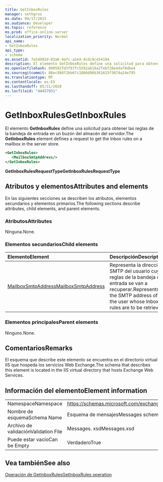 ```yaml
---
title: GetInboxRules
manager: sethgros
ms.date: 09/17/2015
ms.audience: Developer
ms.topic: reference
ms.prod: office-online-server
localization_priority: Normal
api_name:
- GetInboxRules
api_type:
- schema
ms.assetid: 7a54992d-03a6-4afc-a2e4-dcdc9ce54194
description: El elemento GetInboxRules define una solicitud para obtener las reglas de la bandeja de entrada en un buzón del almacén del servidor.
ms.openlocfilehash: 890592fd3f87fc5592a618a2febf28e4daf0dbe4
ms.sourcegitcommit: 88ec988f2bb67c1866d06b361615f3674a24e795
ms.translationtype: MT
ms.contentlocale: es-ES
ms.lasthandoff: 05/31/2020
ms.locfileid: "44457931"
---
```

# <a name="getinboxrules"></a><span data-ttu-id="6e1de-103">GetInboxRules</span><span class="sxs-lookup"><span data-stu-id="6e1de-103">GetInboxRules</span></span>

<span data-ttu-id="6e1de-104">El elemento **GetInboxRules** define una solicitud para obtener las reglas de la bandeja de entrada en un buzón del almacén del servidor.</span><span class="sxs-lookup"><span data-stu-id="6e1de-104">The **GetInboxRules** element defines a request to get the Inbox rules on a mailbox in the server store.</span></span> 
  
```XML
<GetInboxRules>
   <MailboxSmtpAddress/>
</GetInboxRules>
```

 <span data-ttu-id="6e1de-105">**GetInboxRulesRequestType**</span><span class="sxs-lookup"><span data-stu-id="6e1de-105">**GetInboxRulesRequestType**</span></span>
## <a name="attributes-and-elements"></a><span data-ttu-id="6e1de-106">Atributos y elementos</span><span class="sxs-lookup"><span data-stu-id="6e1de-106">Attributes and elements</span></span>

<span data-ttu-id="6e1de-107">En las siguientes secciones se describen los atributos, elementos secundarios y elementos primarios.</span><span class="sxs-lookup"><span data-stu-id="6e1de-107">The following sections describe attributes, child elements, and parent elements.</span></span>
  
### <a name="attributes"></a><span data-ttu-id="6e1de-108">Atributos</span><span class="sxs-lookup"><span data-stu-id="6e1de-108">Attributes</span></span>

<span data-ttu-id="6e1de-109">Ninguna.</span><span class="sxs-lookup"><span data-stu-id="6e1de-109">None.</span></span>
  
### <a name="child-elements"></a><span data-ttu-id="6e1de-110">Elementos secundarios</span><span class="sxs-lookup"><span data-stu-id="6e1de-110">Child elements</span></span>

|<span data-ttu-id="6e1de-111">**Elemento**</span><span class="sxs-lookup"><span data-stu-id="6e1de-111">**Element**</span></span>|<span data-ttu-id="6e1de-112">**Descripción**</span><span class="sxs-lookup"><span data-stu-id="6e1de-112">**Description**</span></span>|
|:-----|:-----|
|[<span data-ttu-id="6e1de-113">MailboxSmtpAddress</span><span class="sxs-lookup"><span data-stu-id="6e1de-113">MailboxSmtpAddress</span></span>](mailboxsmtpaddress.md) <br/> |<span data-ttu-id="6e1de-114">Representa la dirección SMTP del usuario cuyas reglas de la bandeja de entrada se van a recuperar.</span><span class="sxs-lookup"><span data-stu-id="6e1de-114">Represents the SMTP address of the user whose Inbox rules are to be retrieved.</span></span>  <br/> |
   
### <a name="parent-elements"></a><span data-ttu-id="6e1de-115">Elementos principales</span><span class="sxs-lookup"><span data-stu-id="6e1de-115">Parent elements</span></span>

<span data-ttu-id="6e1de-116">Ninguno.</span><span class="sxs-lookup"><span data-stu-id="6e1de-116">None.</span></span>
  
## <a name="remarks"></a><span data-ttu-id="6e1de-117">Comentarios</span><span class="sxs-lookup"><span data-stu-id="6e1de-117">Remarks</span></span>

<span data-ttu-id="6e1de-118">El esquema que describe este elemento se encuentra en el directorio virtual IIS que hospeda los servicios Web Exchange.</span><span class="sxs-lookup"><span data-stu-id="6e1de-118">The schema that describes this element is located in the IIS virtual directory that hosts Exchange Web Services.</span></span>
  
## <a name="element-information"></a><span data-ttu-id="6e1de-119">Información del elemento</span><span class="sxs-lookup"><span data-stu-id="6e1de-119">Element information</span></span>

|||
|:-----|:-----|
|<span data-ttu-id="6e1de-120">Namespace</span><span class="sxs-lookup"><span data-stu-id="6e1de-120">Namespace</span></span>  <br/> |https://schemas.microsoft.com/exchange/services/2006/messages  <br/> |
|<span data-ttu-id="6e1de-121">Nombre de esquema</span><span class="sxs-lookup"><span data-stu-id="6e1de-121">Schema Name</span></span>  <br/> |<span data-ttu-id="6e1de-122">Esquema de mensajes</span><span class="sxs-lookup"><span data-stu-id="6e1de-122">Messages schema</span></span>  <br/> |
|<span data-ttu-id="6e1de-123">Archivo de validación</span><span class="sxs-lookup"><span data-stu-id="6e1de-123">Validation File</span></span>  <br/> |<span data-ttu-id="6e1de-124">Messages. xsd</span><span class="sxs-lookup"><span data-stu-id="6e1de-124">Messages.xsd</span></span>  <br/> |
|<span data-ttu-id="6e1de-125">Puede estar vacío</span><span class="sxs-lookup"><span data-stu-id="6e1de-125">Can be Empty</span></span>  <br/> |<span data-ttu-id="6e1de-126">Verdadero</span><span class="sxs-lookup"><span data-stu-id="6e1de-126">True</span></span>  <br/> |
   
## <a name="see-also"></a><span data-ttu-id="6e1de-127">Vea también</span><span class="sxs-lookup"><span data-stu-id="6e1de-127">See also</span></span>



[<span data-ttu-id="6e1de-128">Operación de GetInboxRules</span><span class="sxs-lookup"><span data-stu-id="6e1de-128">GetInboxRules operation</span></span>](getinboxrules-operation.md)

